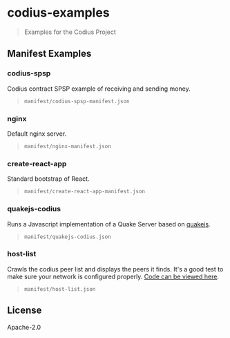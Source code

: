 # codius-examples
> Examples for the Codius Project

## Manifest Examples

### codius-spsp

Codius contract SPSP example of receiving and sending money.
> `manifest/codius-spsp-manifest.json`

### nginx

Default nginx server.
> `manifest/nginx-manifest.json`

### create-react-app

Standard bootstrap of React.
> `manifest/create-react-app-manifest.json`

### quakejs-codius

Runs a Javascript implementation of a Quake Server based on [quakejs](https://github.com/inolen/quakejs).
> `manifest/quakejs-codius.json`

### host-list

Crawls the codius peer list and displays the peers it finds. It's a good test
to make sure your network is configured properly. [Code can be viewed
here](https://github.com/sharafian/host-list-pod).

> `manifest/host-list.json`

## License

Apache-2.0
